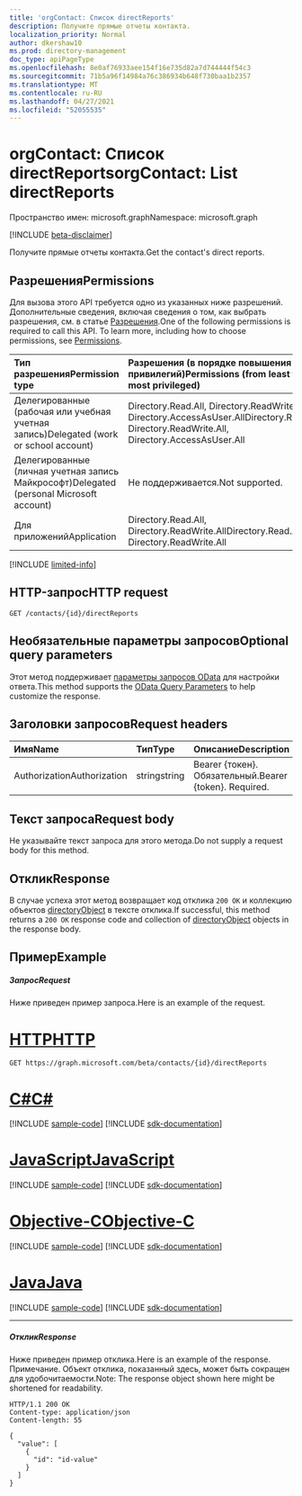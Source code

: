 ```yaml
---
title: 'orgContact: Список directReports'
description: Получите прямые отчеты контакта.
localization_priority: Normal
author: dkershaw10
ms.prod: directory-management
doc_type: apiPageType
ms.openlocfilehash: 8e0af76933aee154f16e735d82a7d744444f54c3
ms.sourcegitcommit: 71b5a96f14984a76c386934b648f730baa1b2357
ms.translationtype: MT
ms.contentlocale: ru-RU
ms.lasthandoff: 04/27/2021
ms.locfileid: "52055535"
---
```

# <a name="orgcontact-list-directreports"></a><span data-ttu-id="4cd80-103">orgContact: Список directReports</span><span class="sxs-lookup"><span data-stu-id="4cd80-103">orgContact: List directReports</span></span>

<span data-ttu-id="4cd80-104">Пространство имен: microsoft.graph</span><span class="sxs-lookup"><span data-stu-id="4cd80-104">Namespace: microsoft.graph</span></span>

[!INCLUDE [beta-disclaimer](../../includes/beta-disclaimer.md)]

<span data-ttu-id="4cd80-105">Получите прямые отчеты контакта.</span><span class="sxs-lookup"><span data-stu-id="4cd80-105">Get the contact's direct reports.</span></span>

## <a name="permissions"></a><span data-ttu-id="4cd80-106">Разрешения</span><span class="sxs-lookup"><span data-stu-id="4cd80-106">Permissions</span></span>
<span data-ttu-id="4cd80-p101">Для вызова этого API требуется одно из указанных ниже разрешений. Дополнительные сведения, включая сведения о том, как выбрать разрешения, см. в статье [Разрешения](/graph/permissions-reference).</span><span class="sxs-lookup"><span data-stu-id="4cd80-p101">One of the following permissions is required to call this API. To learn more, including how to choose permissions, see [Permissions](/graph/permissions-reference).</span></span>

|<span data-ttu-id="4cd80-109">Тип разрешения</span><span class="sxs-lookup"><span data-stu-id="4cd80-109">Permission type</span></span>      | <span data-ttu-id="4cd80-110">Разрешения (в порядке повышения привилегий)</span><span class="sxs-lookup"><span data-stu-id="4cd80-110">Permissions (from least to most privileged)</span></span>              |
|:--------------------|:---------------------------------------------------------|
|<span data-ttu-id="4cd80-111">Делегированные (рабочая или учебная учетная запись)</span><span class="sxs-lookup"><span data-stu-id="4cd80-111">Delegated (work or school account)</span></span> | <span data-ttu-id="4cd80-112">Directory.Read.All, Directory.ReadWrite.All, Directory.AccessAsUser.All</span><span class="sxs-lookup"><span data-stu-id="4cd80-112">Directory.Read.All, Directory.ReadWrite.All, Directory.AccessAsUser.All</span></span>    |
|<span data-ttu-id="4cd80-113">Делегированные (личная учетная запись Майкрософт)</span><span class="sxs-lookup"><span data-stu-id="4cd80-113">Delegated (personal Microsoft account)</span></span> | <span data-ttu-id="4cd80-114">Не поддерживается.</span><span class="sxs-lookup"><span data-stu-id="4cd80-114">Not supported.</span></span>    |
|<span data-ttu-id="4cd80-115">Для приложений</span><span class="sxs-lookup"><span data-stu-id="4cd80-115">Application</span></span> | <span data-ttu-id="4cd80-116">Directory.Read.All, Directory.ReadWrite.All</span><span class="sxs-lookup"><span data-stu-id="4cd80-116">Directory.Read.All, Directory.ReadWrite.All</span></span> |

[!INCLUDE [limited-info](../../includes/limited-info.md)]

## <a name="http-request"></a><span data-ttu-id="4cd80-117">HTTP-запрос</span><span class="sxs-lookup"><span data-stu-id="4cd80-117">HTTP request</span></span>
<!-- { "blockType": "ignored" } -->
```http
GET /contacts/{id}/directReports
```
## <a name="optional-query-parameters"></a><span data-ttu-id="4cd80-118">Необязательные параметры запросов</span><span class="sxs-lookup"><span data-stu-id="4cd80-118">Optional query parameters</span></span>
<span data-ttu-id="4cd80-119">Этот метод поддерживает [параметры запросов OData](/graph/query-parameters) для настройки ответа.</span><span class="sxs-lookup"><span data-stu-id="4cd80-119">This method supports the [OData Query Parameters](/graph/query-parameters) to help customize the response.</span></span>

## <a name="request-headers"></a><span data-ttu-id="4cd80-120">Заголовки запросов</span><span class="sxs-lookup"><span data-stu-id="4cd80-120">Request headers</span></span>
| <span data-ttu-id="4cd80-121">Имя</span><span class="sxs-lookup"><span data-stu-id="4cd80-121">Name</span></span>       | <span data-ttu-id="4cd80-122">Тип</span><span class="sxs-lookup"><span data-stu-id="4cd80-122">Type</span></span> | <span data-ttu-id="4cd80-123">Описание</span><span class="sxs-lookup"><span data-stu-id="4cd80-123">Description</span></span>|
|:-----------|:------|:----------|
| <span data-ttu-id="4cd80-124">Authorization</span><span class="sxs-lookup"><span data-stu-id="4cd80-124">Authorization</span></span>  | <span data-ttu-id="4cd80-125">string</span><span class="sxs-lookup"><span data-stu-id="4cd80-125">string</span></span>  | <span data-ttu-id="4cd80-p102">Bearer {токен}. Обязательный.</span><span class="sxs-lookup"><span data-stu-id="4cd80-p102">Bearer {token}. Required.</span></span> |

## <a name="request-body"></a><span data-ttu-id="4cd80-128">Текст запроса</span><span class="sxs-lookup"><span data-stu-id="4cd80-128">Request body</span></span>
<span data-ttu-id="4cd80-129">Не указывайте текст запроса для этого метода.</span><span class="sxs-lookup"><span data-stu-id="4cd80-129">Do not supply a request body for this method.</span></span>

## <a name="response"></a><span data-ttu-id="4cd80-130">Отклик</span><span class="sxs-lookup"><span data-stu-id="4cd80-130">Response</span></span>

<span data-ttu-id="4cd80-131">В случае успеха этот метод возвращает код отклика `200 OK` и коллекцию объектов [directoryObject](../resources/directoryobject.md) в тексте отклика.</span><span class="sxs-lookup"><span data-stu-id="4cd80-131">If successful, this method returns a `200 OK` response code and collection of [directoryObject](../resources/directoryobject.md) objects in the response body.</span></span>
## <a name="example"></a><span data-ttu-id="4cd80-132">Пример</span><span class="sxs-lookup"><span data-stu-id="4cd80-132">Example</span></span>
##### <a name="request"></a><span data-ttu-id="4cd80-133">Запрос</span><span class="sxs-lookup"><span data-stu-id="4cd80-133">Request</span></span>
<span data-ttu-id="4cd80-134">Ниже приведен пример запроса.</span><span class="sxs-lookup"><span data-stu-id="4cd80-134">Here is an example of the request.</span></span>

# <a name="http"></a>[<span data-ttu-id="4cd80-135">HTTP</span><span class="sxs-lookup"><span data-stu-id="4cd80-135">HTTP</span></span>](#tab/http)
<!-- {
  "blockType": "request",
  "name": "contacts_get_directreports"
}-->
```msgraph-interactive
GET https://graph.microsoft.com/beta/contacts/{id}/directReports
```
# <a name="c"></a>[<span data-ttu-id="4cd80-136">C#</span><span class="sxs-lookup"><span data-stu-id="4cd80-136">C#</span></span>](#tab/csharp)
[!INCLUDE [sample-code](../includes/snippets/csharp/contacts-get-directreports-csharp-snippets.md)]
[!INCLUDE [sdk-documentation](../includes/snippets/snippets-sdk-documentation-link.md)]

# <a name="javascript"></a>[<span data-ttu-id="4cd80-137">JavaScript</span><span class="sxs-lookup"><span data-stu-id="4cd80-137">JavaScript</span></span>](#tab/javascript)
[!INCLUDE [sample-code](../includes/snippets/javascript/contacts-get-directreports-javascript-snippets.md)]
[!INCLUDE [sdk-documentation](../includes/snippets/snippets-sdk-documentation-link.md)]

# <a name="objective-c"></a>[<span data-ttu-id="4cd80-138">Objective-C</span><span class="sxs-lookup"><span data-stu-id="4cd80-138">Objective-C</span></span>](#tab/objc)
[!INCLUDE [sample-code](../includes/snippets/objc/contacts-get-directreports-objc-snippets.md)]
[!INCLUDE [sdk-documentation](../includes/snippets/snippets-sdk-documentation-link.md)]

# <a name="java"></a>[<span data-ttu-id="4cd80-139">Java</span><span class="sxs-lookup"><span data-stu-id="4cd80-139">Java</span></span>](#tab/java)
[!INCLUDE [sample-code](../includes/snippets/java/contacts-get-directreports-java-snippets.md)]
[!INCLUDE [sdk-documentation](../includes/snippets/snippets-sdk-documentation-link.md)]

---

##### <a name="response"></a><span data-ttu-id="4cd80-140">Отклик</span><span class="sxs-lookup"><span data-stu-id="4cd80-140">Response</span></span>
<span data-ttu-id="4cd80-141">Ниже приведен пример отклика.</span><span class="sxs-lookup"><span data-stu-id="4cd80-141">Here is an example of the response.</span></span> <span data-ttu-id="4cd80-142">Примечание. Объект отклика, показанный здесь, может быть сокращен для удобочитаемости.</span><span class="sxs-lookup"><span data-stu-id="4cd80-142">Note: The response object shown here might be shortened for readability.</span></span>
<!-- {
  "blockType": "response",
  "truncated": true,
  "@odata.type": "microsoft.graph.directoryObject",
  "isCollection": true
} -->
```http
HTTP/1.1 200 OK
Content-type: application/json
Content-length: 55

{
  "value": [
    {
      "id": "id-value"
    }
  ]
}
```

<!-- uuid: 8fcb5dbc-d5aa-4681-8e31-b001d5168d79
2015-10-25 14:57:30 UTC -->
<!--
{
  "type": "#page.annotation",
  "description": "List directReports",
  "keywords": "",
  "section": "documentation",
  "tocPath": "",
  "suppressions": [
  ]
}
-->
